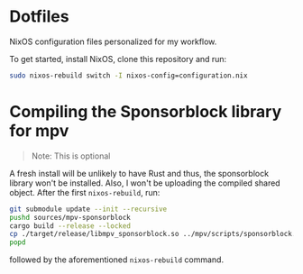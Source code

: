 # Dotfiles

NixOS configuration files personalized for my workflow.

To get started, install NixOS, clone this repository and run:

```sh
sudo nixos-rebuild switch -I nixos-config=configuration.nix
```

# Compiling the Sponsorblock library for mpv

> Note: This is optional

A fresh install will be unlikely to have Rust and thus, the sponsorblock
library won't be installed. Also, I won't be uploading the compiled shared
object. After the first `nixos-rebuild`, run:

```sh
git submodule update --init --recursive
pushd sources/mpv-sponsorblock
cargo build --release --locked
cp ./target/release/libmpv_sponsorblock.so ../mpv/scripts/sponsorblock.so
popd
```

followed by the aforementioned `nixos-rebuild` command.